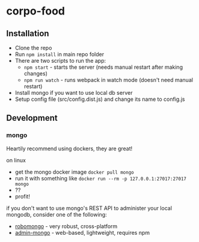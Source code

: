 # corpo-food

## Installation
- Clone the repo
- Run `npm install` in main repo folder
- There are two scripts to run the app:
  - `npm start` - starts the server (needs manual restart after making changes)
  - `npm run watch` - runs webpack in watch mode (doesn't need manual restart)
- Install mongo if you want to use local db server
- Setup config file (src/config.dist.js) and change its name to config.js

## Development

### mongo
Heartily recommend using dockers, they are great!

on linux

- get the mongo docker image `docker pull mongo`
- run it with something like `docker run --rm -p 127.0.0.1:27017:27017 mongo`
- ??
- profit!

if you don't want to use mongo's REST API to administer your local mongodb, consider one of the following:

- [robomongo](https://robomongo.org/) - very robust, cross-platform
- [admin-mongo](https://github.com/mrvautin/adminMongo) - web-based, lightweight, requires npm

